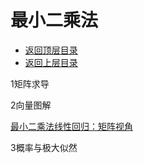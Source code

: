 # 最小二乘法

- [返回顶层目录](../../SUMMARY.md#目录)
- [返回上层目录](numerical-calculation-and-optimization.md)



1矩阵求导

2向量图解

[最小二乘法线性回归：矩阵视角](https://zhuanlan.zhihu.com/p/33899560)



3概率与极大似然